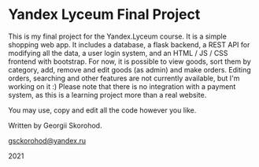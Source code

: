 # Yandex Lyceum Final Project

This is my final project for the Yandex.Lyceum course. It is a simple shopping web app.
It includes a database, a flask backend, a REST API for modifying all the data, a user login system, and an HTML / JS / CSS frontend with bootstrap.
For now, it is possible to view goods, sort them by category, add, remove and edit goods (as admin) and make orders.
Editing orders, searching and other features are not currently available, but I'm working on it :)
Please note that there is no integration with a payment system, as this is a learning project more than a real website.

You may use, copy and edit all the code however you like.

Written by Georgii Skorohod. 

gsckorohod@yandex.ru

2021
